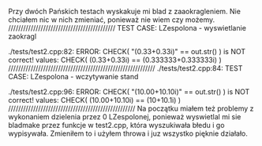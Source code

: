 Przy dwóch Pańskich testach wyskakuje mi blad z zaaokragleniem. Nie chciałem nic w nich zmieniać, ponieważ nie wiem czy możemy.
///////////////////////////////////////////
TEST CASE:  LZespolona - wyswietlanie zaokragl

./tests/test2.cpp:82: ERROR: CHECK( "(0.33+0.33i)" == out.str() ) is NOT correct!
  values: CHECK( (0.33+0.33i) == (0.333333+0.333333i) )
  ///////////////////////////////////////////////////////////
  ./tests/test2.cpp:84:
TEST CASE:  LZespolona - wczytywanie stand

./tests/test2.cpp:96: ERROR: CHECK( "(10.00+10.10i)" == out.str() ) is NOT correct!
  values: CHECK( (10.00+10.10i) == (10+10.1i) )
  ///////////////////////////////////////////////////
  Na początku miałem też problemy z wykonaniem dzielenia przez 0 LZespolonej, ponieważ wyswietlal mi sie bladmake przez funkcje w test2.cpp, która wyszukiwała błedu i go wypisywała. Zmieniłem to i użyłem throwa i juz wszystko pięknie działało.